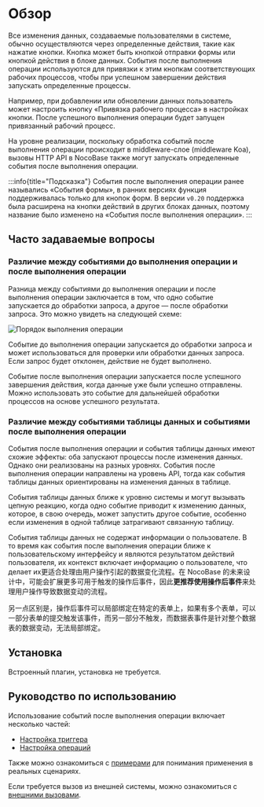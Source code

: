 # Обзор

<PluginInfo name="workflow-action-trigger" link="/handbook/workflow/plugins/action-trigger"></PluginInfo>

Все изменения данных, создаваемые пользователями в системе, обычно осуществляются через определенные действия, такие как нажатие кнопки. Кнопка может быть кнопкой отправки формы или кнопкой действия в блоке данных. События после выполнения операции используются для привязки к этим кнопкам соответствующих рабочих процессов, чтобы при успешном завершении действия запускать определенные процессы.

Например, при добавлении или обновлении данных пользователь может настроить кнопку «Привязка рабочего процесса» в настройках кнопки. После успешного выполнения операции будет запущен привязанный рабочий процесс.

На уровне реализации, поскольку обработка событий после выполнения операции происходит в middleware-слое (middleware Koa), вызовы HTTP API в NocoBase также могут запускать определенные события после выполнения операции.

:::info{title="Подсказка"}
События после выполнения операции ранее назывались «События формы», в ранних версиях функция поддерживалась только для кнопок форм. В версии `v0.20` поддержка была расширена на кнопки действий в других блоках данных, поэтому название было изменено на «События после выполнения операции».
:::

## Часто задаваемые вопросы

### Различие между событиями до выполнения операции и после выполнения операции

Разница между событиями до выполнения операции и после выполнения операции заключается в том, что одно событие запускается до обработки запроса, а другое — после обработки запроса. Это можно увидеть на следующей схеме:

![Порядок выполнения операции](https://static-docs.nocobase.com/7c901be2282067d785205b70391332b7.png)

Событие до выполнения операции запускается до обработки запроса и может использоваться для проверки или обработки данных запроса. Если запрос будет отклонен, действие не будет выполнено.

Событие после выполнения операции запускается после успешного завершения действия, когда данные уже были успешно отправлены. Можно использовать это событие для дальнейшей обработки процессов на основе успешного результата.

### Различие между событиями таблицы данных и событиями после выполнения операции

События после выполнения операции и события таблицы данных имеют схожие эффекты: оба запускают процессы после изменения данных. Однако они реализованы на разных уровнях. События после выполнения операции направлены на уровень API, тогда как события таблицы данных ориентированы на изменения данных в таблице.

События таблицы данных ближе к уровню системы и могут вызывать цепную реакцию, когда одно событие приводит к изменению данных, которое, в свою очередь, может запустить другое событие, особенно если изменения в одной таблице затрагивают связанную таблицу.

События таблицы данных не содержат информации о пользователе. В то время как события после выполнения операции ближе к пользовательскому интерфейсу и являются результатом действий пользователя, их контекст включает информацию о пользователе, что делает их更适合处理由用户操作引起的数据变化流程。在 NocoBase 的未来设计中，可能会扩展更多可用于触发的操作后事件，因此**更推荐使用操作后事件**来处理用户操作导致数据变动的流程。

另一点区别是，操作后事件可以局部绑定在特定的表单上，如果有多个表单，可以一部分表单的提交触发该事件，而另一部分不触发，而数据表事件是针对整个数据表的数据变动，无法局部绑定。

## Установка

Встроенный плагин, установка не требуется.

## Руководство по использованию

Использование событий после выполнения операции включает несколько частей:

- [Настройка триггера](./trigger.md)
- [Настройка операций](./action.md)

Также можно ознакомиться с [примерами](./example.md) для понимания применения в реальных сценариях.

Если требуется вызов из внешней системы, можно ознакомиться с [внешними вызовами](./http-api.md).